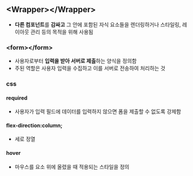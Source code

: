 ## \<Wrapper>\</Wrapper>

-   **다른 컴포넌트**를 **감싸고** 그 안에 포함된 자식 요소들을 렌더링하거나 스타일링, 레이아웃 관리 등의 목적을 위해 사용됨

### \<form>\</form>

-   사용자로부터 **입력을 받아 서버로 제출**하는 양식을 정의함
-   주된 역할은 사용자 입력을 수집하고 이를 서버로 전송하여 처리하는 것

### css

#### required

-   사용자가 입력 필드에 데이터를 입력하지 않으면 폼을 제출할 수 없도록 강제함

#### flex-direction:column;

-   세로 정열

#### hover

-   마우스를 요소 위에 올렸을 때 적용되는 스타일을 정의
